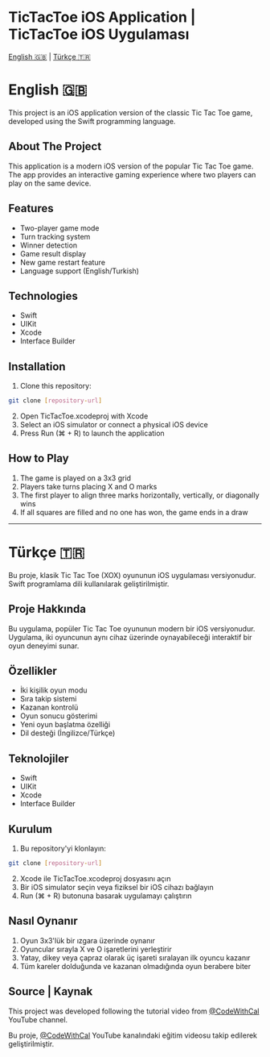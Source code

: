 # TicTacToe iOS Application | TicTacToe iOS Uygulaması

[English 🇬🇧](#english) | [Türkçe 🇹🇷](#türkçe)

# English 🇬🇧

This project is an iOS application version of the classic Tic Tac Toe game, developed using the Swift programming language.

## About The Project

This application is a modern iOS version of the popular Tic Tac Toe game. The app provides an interactive gaming experience where two players can play on the same device.

## Features

- Two-player game mode
- Turn tracking system
- Winner detection
- Game result display
- New game restart feature
- Language support (English/Turkish)

## Technologies

- Swift
- UIKit
- Xcode
- Interface Builder

## Installation

1. Clone this repository:
```bash
git clone [repository-url]
```

2. Open TicTacToe.xcodeproj with Xcode
3. Select an iOS simulator or connect a physical iOS device
4. Press Run (⌘ + R) to launch the application

## How to Play

1. The game is played on a 3x3 grid
2. Players take turns placing X and O marks
3. The first player to align three marks horizontally, vertically, or diagonally wins
4. If all squares are filled and no one has won, the game ends in a draw

---

# Türkçe 🇹🇷

Bu proje, klasik Tic Tac Toe (XOX) oyununun iOS uygulaması versiyonudur. Swift programlama dili kullanılarak geliştirilmiştir.

## Proje Hakkında

Bu uygulama, popüler Tic Tac Toe oyununun modern bir iOS versiyonudur. Uygulama, iki oyuncunun aynı cihaz üzerinde oynayabileceği interaktif bir oyun deneyimi sunar.

## Özellikler

- İki kişilik oyun modu
- Sıra takip sistemi
- Kazanan kontrolü
- Oyun sonucu gösterimi
- Yeni oyun başlatma özelliği
- Dil desteği (İngilizce/Türkçe)

## Teknolojiler

- Swift
- UIKit
- Xcode
- Interface Builder

## Kurulum

1. Bu repository'yi klonlayın:
```bash
git clone [repository-url]
```

2. Xcode ile TicTacToe.xcodeproj dosyasını açın
3. Bir iOS simulator seçin veya fiziksel bir iOS cihazı bağlayın
4. Run (⌘ + R) butonuna basarak uygulamayı çalıştırın

## Nasıl Oynanır

1. Oyun 3x3'lük bir ızgara üzerinde oynanır
2. Oyuncular sırayla X ve O işaretlerini yerleştirir
3. Yatay, dikey veya çapraz olarak üç işareti sıralayan ilk oyuncu kazanır
4. Tüm kareler dolduğunda ve kazanan olmadığında oyun berabere biter

## Source | Kaynak

This project was developed following the tutorial video from [@CodeWithCal](https://youtu.be/m6EH-JlCLsQ?si=qSeASp5Psvlahqme) YouTube channel.

Bu proje, [@CodeWithCal](https://youtu.be/m6EH-JlCLsQ?si=qSeASp5Psvlahqme) YouTube kanalındaki eğitim videosu takip edilerek geliştirilmiştir.
